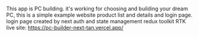This app is PC building. it's working for choosing and building your dream PC, this is a simple example website product list and details and login page.
login page created by next auth and state management redux toolkit RTK
live site: https://pc-builder-next-tan.vercel.app/
